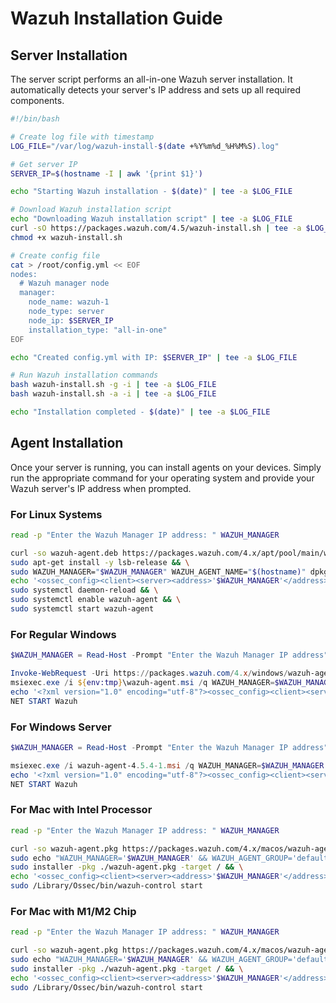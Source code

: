 # Wazuh Installation Guide

## Server Installation

The server script performs an all-in-one Wazuh server installation. It automatically detects your server's IP address and sets up all required components.

```bash
#!/bin/bash

# Create log file with timestamp
LOG_FILE="/var/log/wazuh-install-$(date +%Y%m%d_%H%M%S).log"

# Get server IP
SERVER_IP=$(hostname -I | awk '{print $1}')

echo "Starting Wazuh installation - $(date)" | tee -a $LOG_FILE

# Download Wazuh installation script
echo "Downloading Wazuh installation script" | tee -a $LOG_FILE
curl -sO https://packages.wazuh.com/4.5/wazuh-install.sh | tee -a $LOG_FILE
chmod +x wazuh-install.sh

# Create config file
cat > /root/config.yml << EOF
nodes:
  # Wazuh manager node
  manager:
    node_name: wazuh-1
    node_type: server
    node_ip: $SERVER_IP
    installation_type: "all-in-one"
EOF

echo "Created config.yml with IP: $SERVER_IP" | tee -a $LOG_FILE

# Run Wazuh installation commands
bash wazuh-install.sh -g -i | tee -a $LOG_FILE
bash wazuh-install.sh -a -i | tee -a $LOG_FILE

echo "Installation completed - $(date)" | tee -a $LOG_FILE
```

## Agent Installation

Once your server is running, you can install agents on your devices. Simply run the appropriate command for your operating system and provide your Wazuh server's IP address when prompted.

### For Linux Systems
```bash
read -p "Enter the Wazuh Manager IP address: " WAZUH_MANAGER

curl -so wazuh-agent.deb https://packages.wazuh.com/4.x/apt/pool/main/w/wazuh-agent/wazuh-agent_4.8.1-1_amd64.deb && \
sudo apt-get install -y lsb-release && \
sudo WAZUH_MANAGER="$WAZUH_MANAGER" WAZUH_AGENT_NAME="$(hostname)" dpkg -i ./wazuh-agent.deb && \
echo '<ossec_config><client><server><address>'$WAZUH_MANAGER'</address></server></client></ossec_config>' | sudo tee /var/ossec/etc/ossec.conf > /dev/null && \
sudo systemctl daemon-reload && \
sudo systemctl enable wazuh-agent && \
sudo systemctl start wazuh-agent
```

### For Regular Windows
```powershell
$WAZUH_MANAGER = Read-Host -Prompt "Enter the Wazuh Manager IP address"

Invoke-WebRequest -Uri https://packages.wazuh.com/4.x/windows/wazuh-agent-4.7.3-1.msi -OutFile ${env:tmp}\wazuh-agent.msi
msiexec.exe /i ${env:tmp}\wazuh-agent.msi /q WAZUH_MANAGER=$WAZUH_MANAGER WAZUH_AGENT_NAME='Windows' WAZUH_REGISTRATION_SERVER=$WAZUH_MANAGER
echo '<?xml version="1.0" encoding="utf-8"?><ossec_config><client><server><address>' + $WAZUH_MANAGER + '</address></server></client></ossec_config>' > "C:\Program Files (x86)\ossec-agent\ossec.conf"
NET START Wazuh
```

### For Windows Server
```powershell
$WAZUH_MANAGER = Read-Host -Prompt "Enter the Wazuh Manager IP address"

msiexec.exe /i wazuh-agent-4.5.4-1.msi /q WAZUH_MANAGER=$WAZUH_MANAGER WAZUH_REGISTRATION_SERVER=$WAZUH_MANAGER WAZUH_AGENT_GROUP='default' WAZUH_AGENT_NAME='Windowsserver'
echo '<?xml version="1.0" encoding="utf-8"?><ossec_config><client><server><address>' + $WAZUH_MANAGER + '</address></server></client></ossec_config>' > "C:\Program Files (x86)\ossec-agent\ossec.conf"
NET START Wazuh
```

### For Mac with Intel Processor
```bash
read -p "Enter the Wazuh Manager IP address: " WAZUH_MANAGER

curl -so wazuh-agent.pkg https://packages.wazuh.com/4.x/macos/wazuh-agent-4.5.4-1.intel64.pkg && \
sudo echo "WAZUH_MANAGER='$WAZUH_MANAGER' && WAZUH_AGENT_GROUP='default' && WAZUH_AGENT_NAME='$(hostname)'" > /tmp/wazuh_envs && \
sudo installer -pkg ./wazuh-agent.pkg -target / && \
echo '<ossec_config><client><server><address>'$WAZUH_MANAGER'</address></server></client></ossec_config>' | sudo tee /Library/Ossec/etc/ossec.conf && \
sudo /Library/Ossec/bin/wazuh-control start
```

### For Mac with M1/M2 Chip
```bash
read -p "Enter the Wazuh Manager IP address: " WAZUH_MANAGER

curl -so wazuh-agent.pkg https://packages.wazuh.com/4.x/macos/wazuh-agent-4.5.4-1.arm64.pkg && \
sudo echo "WAZUH_MANAGER='$WAZUH_MANAGER' && WAZUH_AGENT_GROUP='default' && WAZUH_AGENT_NAME='$(hostname)'" > /tmp/wazuh_envs && \
sudo installer -pkg ./wazuh-agent.pkg -target / && \
echo '<ossec_config><client><server><address>'$WAZUH_MANAGER'</address></server></client></ossec_config>' | sudo tee /Library/Ossec/etc/ossec.conf && \
sudo /Library/Ossec/bin/wazuh-control start
```
